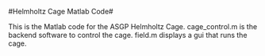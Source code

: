 
#Helmholtz Cage Matlab Code#

This is the Matlab code for the ASGP Helmholtz Cage. cage_control.m is the backend software to control the cage. field.m displays a gui that runs the cage.

